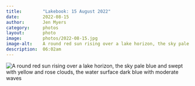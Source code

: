```yaml
---
title:        "Lakebook: 15 August 2022"
date:         2022-08-15
author:       Jen Myers
category:     photos
layout:       photo
image:        photos/2022-08-15.jpg
image-alt:    A round red sun rising over a lake horizon, the sky pale blue and swept with yellow and rose clouds, the water surface dark blue with moderate waves
description:  06:02am
---
```


<div><img alt="A round red sun rising over a lake horizon, the sky pale blue and swept with yellow and rose clouds, the water surface dark blue with moderate waves" src="{{ site.baseurl }}/images/photos/2022-08-15.jpg" /></div>
